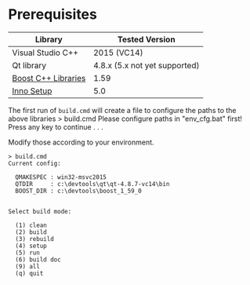 # Prerequisites

Library | Tested Version
-- | --
Visual Studio C++ | 2015 (VC14)
Qt library | 4.8.x (5.x not yet supported)
[Boost C++ Libraries](http://www.boost.org/) | 1.59
[Inno Setup](https://jrsoftware.org/isinfo.php) | 5.0

The first run of `build.cmd` will create a file to configure the paths to the above libraries
    > build.cmd
	Please configure paths in "env_cfg.bat" first!
    Press any key to continue . . .

Modify those according to your environment.

    > build.cmd
	Current config:

      QMAKESPEC : win32-msvc2015
      QTDIR     : c:\devtools\qt\qt-4.8.7-vc14\bin
      BOOST_DIR : c:\devtools\boost_1_59_0
    
    
    Select build mode:
    
      (1) clean
      (2) build
      (3) rebuild
      (4) setup
      (5) run
      (6) build doc
      (9) all
      (q) quit
